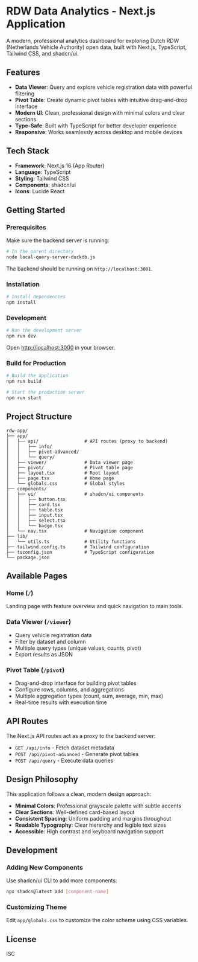 # RDW Data Analytics - Next.js Application

A modern, professional analytics dashboard for exploring Dutch RDW (Netherlands Vehicle Authority) open data, built with Next.js, TypeScript, Tailwind CSS, and shadcn/ui.

## Features

- **Data Viewer**: Query and explore vehicle registration data with powerful filtering
- **Pivot Table**: Create dynamic pivot tables with intuitive drag-and-drop interface
- **Modern UI**: Clean, professional design with minimal colors and clear sections
- **Type-Safe**: Built with TypeScript for better developer experience
- **Responsive**: Works seamlessly across desktop and mobile devices

## Tech Stack

- **Framework**: Next.js 16 (App Router)
- **Language**: TypeScript
- **Styling**: Tailwind CSS
- **Components**: shadcn/ui
- **Icons**: Lucide React

## Getting Started

### Prerequisites

Make sure the backend server is running:
```bash
# In the parent directory
node local-query-server-duckdb.js
```

The backend should be running on `http://localhost:3001`.

### Installation

```bash
# Install dependencies
npm install
```

### Development

```bash
# Run the development server
npm run dev
```

Open [http://localhost:3000](http://localhost:3000) in your browser.

### Build for Production

```bash
# Build the application
npm run build

# Start the production server
npm run start
```

## Project Structure

```
rdw-app/
├── app/
│   ├── api/                 # API routes (proxy to backend)
│   │   ├── info/
│   │   ├── pivot-advanced/
│   │   └── query/
│   ├── viewer/              # Data viewer page
│   ├── pivot/               # Pivot table page
│   ├── layout.tsx           # Root layout
│   ├── page.tsx             # Home page
│   └── globals.css          # Global styles
├── components/
│   ├── ui/                  # shadcn/ui components
│   │   ├── button.tsx
│   │   ├── card.tsx
│   │   ├── table.tsx
│   │   ├── input.tsx
│   │   ├── select.tsx
│   │   └── badge.tsx
│   └── nav.tsx              # Navigation component
├── lib/
│   └── utils.ts             # Utility functions
├── tailwind.config.ts       # Tailwind configuration
├── tsconfig.json            # TypeScript configuration
└── package.json

```

## Available Pages

### Home (`/`)
Landing page with feature overview and quick navigation to main tools.

### Data Viewer (`/viewer`)
- Query vehicle registration data
- Filter by dataset and column
- Multiple query types (unique values, counts, pivot)
- Export results as JSON

### Pivot Table (`/pivot`)
- Drag-and-drop interface for building pivot tables
- Configure rows, columns, and aggregations
- Multiple aggregation types (count, sum, average, min, max)
- Real-time results with execution time

## API Routes

The Next.js API routes act as a proxy to the backend server:

- `GET /api/info` - Fetch dataset metadata
- `POST /api/pivot-advanced` - Generate pivot tables
- `POST /api/query` - Execute data queries

## Design Philosophy

This application follows a clean, modern design approach:

- **Minimal Colors**: Professional grayscale palette with subtle accents
- **Clear Sections**: Well-defined card-based layout
- **Consistent Spacing**: Uniform padding and margins throughout
- **Readable Typography**: Clear hierarchy and legible text sizes
- **Accessible**: High contrast and keyboard navigation support

## Development

### Adding New Components

Use shadcn/ui CLI to add more components:

```bash
npx shadcn@latest add [component-name]
```

### Customizing Theme

Edit `app/globals.css` to customize the color scheme using CSS variables.

## License

ISC
